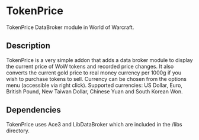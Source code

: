 # TokenPrice
TokenPrice DataBroker module in World of Warcraft.

## Description
TokenPrice is a very simple addon that adds a data broker module to display the current price of WoW tokens and recorded price changes. It also converts the current gold price to real money currency per 1000g if you wish to purchase tokens to sell. Currency can be chosen from the options menu (accessible via right click). Supported currencies: US Dollar, Euro, British Pound, New Taiwan Dollar, Chinese Yuan and South Korean Won.

## Dependencies
TokenPrice uses Ace3 and LibDataBroker which are included in the /libs directory.
